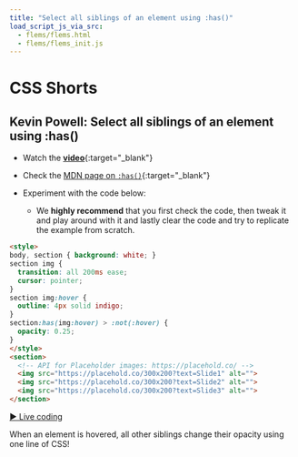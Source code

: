 ```yaml
---
title: "Select all siblings of an element using :has()" 
load_script_js_via_src:
  - flems/flems.html
  - flems/flems_init.js
---
```


# CSS Shorts

## Kevin Powell: Select all siblings of an element using :has()

- Watch the [**video**](https://www.youtube.com/shorts/Ue3VUsZwAJ0){:target="_blank"}

- Check the [MDN page on `:has()`](https://developer.mozilla.org/en-US/docs/Web/CSS/:has){:target="_blank"}

- Experiment with the code below:
  - We **highly recommend** that you first check the code, then tweak it and play around with it and lastly clear the code and try to replicate the example from scratch.

```html
<style>
body, section { background: white; }
section img {
  transition: all 200ms ease;
  cursor: pointer;
}
section img:hover {
  outline: 4px solid indigo;
}
section:has(img:hover) > :not(:hover) {
  opacity: 0.25;
}
</style>
<section>
  <!-- API for Placeholder images: https://placehold.co/ -->
  <img src="https://placehold.co/300x200?text=Slide1" alt="">
  <img src="https://placehold.co/300x200?text=Slide2" alt="">
  <img src="https://placehold.co/300x200?text=Slide3" alt="">
</section>
```

[&#9658; Live coding](#flems-enable)

When an element is hovered, all other siblings change their opacity using one line of CSS!
